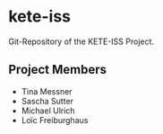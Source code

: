 # kete-iss

Git-Repository of the KETE-ISS Project.

## Project Members

* Tina Messner
* Sascha Sutter
* Michael Ulrich
* Loïc Freiburghaus